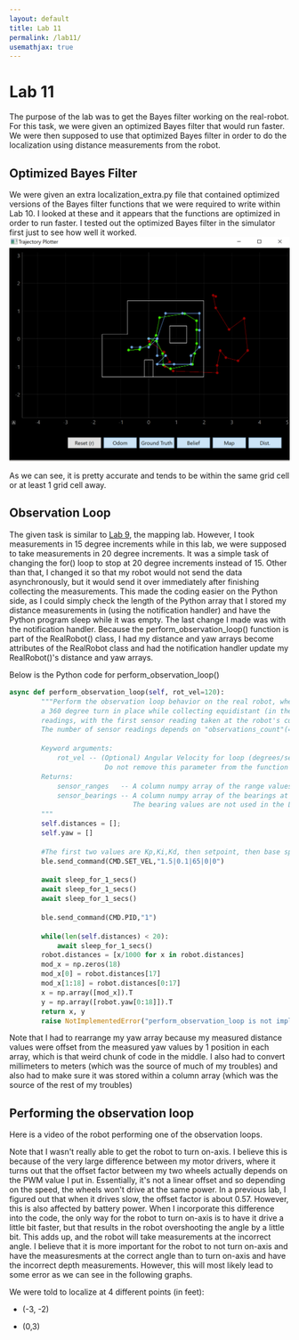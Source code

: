 ```yaml
---
layout: default
title: Lab 11
permalink: /lab11/
usemathjax: true
---
```

# Lab 11
The purpose of the lab was to get the Bayes filter working on the real-robot. For this task, we were given an optimized Bayes filter that would run faster. We were then supposed to use that optimized Bayes filter in order to do the localization using distance measurements from the robot. 

## Optimized Bayes Filter
We were given an extra localization_extra.py file that contained optimized versions of the Bayes filter functions that we were required to write within Lab 10. I looked at these and it appears that the functions are optimized in order to run faster. I tested out the optimized Bayes filter in the simulator first just to see how well it worked. 
![s](/Lab11/sim_plot.png)

As we can see, it is pretty accurate and tends to be within the same grid cell or at least 1 grid cell away. 

## Observation Loop
The given task is similar to [Lab 9](https://mattieuzhai.github.io/Fast_Robots_mz375/lab9/), the mapping lab. However, I took measurements in 15 degree increments while in this lab, we were supposed to take measurements in 20 degree increments. It was a simple task of changing the for() loop to stop at 20 degree increments instead of 15. Other than that, I changed it so that my robot would not send the data asynchronously, but it would send it over immediately after finishing collecting the measurements. This made the coding easier on the Python side, as I could simply check the length of the Python array that I stored my distance measurements in (using the notification handler) and have the Python program sleep while it was empty. The last change I made was with the notification handler. Because the perform_observation_loop() function is part of the RealRobot() class, I had my distance and yaw arrays become attributes of the RealRobot class and had the notification handler update my RealRobot()'s distance and yaw arrays. 

Below is the Python code for perform_observation_loop()
```python
async def perform_observation_loop(self, rot_vel=120):
        """Perform the observation loop behavior on the real robot, where the robot does  
        a 360 degree turn in place while collecting equidistant (in the angular space) sensor
        readings, with the first sensor reading taken at the robot's current heading. 
        The number of sensor readings depends on "observations_count"(=18) defined in world.yaml.
        
        Keyword arguments:
            rot_vel -- (Optional) Angular Velocity for loop (degrees/second)
                        Do not remove this parameter from the function definition, even if you don't use it.
        Returns:
            sensor_ranges   -- A column numpy array of the range values (meters)
            sensor_bearings -- A column numpy array of the bearings at which the sensor readings were taken (degrees)
                               The bearing values are not used in the Localization module, so you may return a empty numpy array
        """
        self.distances = [];
        self.yaw = []
        
        #The first two values are Kp,Ki,Kd, then setpoint, then base speed"
        ble.send_command(CMD.SET_VEL,"1.5|0.1|65|0|0")
        
        await sleep_for_1_secs()
        await sleep_for_1_secs()
        await sleep_for_1_secs()
        
        ble.send_command(CMD.PID,"1")
        
        while(len(self.distances) < 20):
            await sleep_for_1_secs()
        robot.distances = [x/1000 for x in robot.distances]
        mod_x = np.zeros(18)
        mod_x[0] = robot.distances[17]
        mod_x[1:18] = robot.distances[0:17]
        x = np.array([mod_x]).T
        y = np.array([robot.yaw[0:18]]).T
        return x, y
        raise NotImplementedError("perform_observation_loop is not implemented")
```
Note that I had to rearrange my yaw array because my measured distance values were offset from the measured yaw values by 1 position in each array, which is that weird chunk of code in the middle. I also had to convert millimeters to meters (which was the source of much of my troubles) and also had to make sure it was stored within a column array (which was the source of the rest of my troubles)

## Performing the observation loop
Here is a video of the robot performing one of the observation loops. 


Note that I wasn't really able to get the robot to turn on-axis. I believe this is because of the very large difference between my motor drivers, where it turns out that the offset factor between my two wheels actually depends on the PWM value I put in. Essentially, it's not a linear offset and so depending on the speed, the wheels won't drive at the same power. In a previous lab, I figured out that when it drives slow, the offset factor is about 0.57. However, this is also affected by battery power. When I incorporate this difference into the code, the only way for the robot to turn on-axis is to have it drive a little bit faster, but that results in the robot overshooting the angle by a little bit. This adds up, and the robot will take measurements at the incorrect angle. I believe that it is more important for the robot to not turn on-axis and have the measuresments at the correct angle than to turn on-axis and have the incorrect depth measurements. However, this will most likely lead to some error as we can see in the following graphs. 

We were told to localize at 4 different points (in feet):

* (-3, -2)

* (0,3)